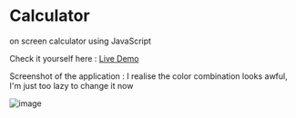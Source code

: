 # Calculator
on screen calculator using JavaScript

Check it yourself here :
[Live Demo](https://thsurgeonofdeath.github.io/Calculator/)



Screenshot of the application :
I realise the color combination looks awful, I'm just too lazy to change it now

![image](https://user-images.githubusercontent.com/99540220/181773907-fb4ece17-885a-4bd0-a6dc-4ff0b2108bc6.png)
 
